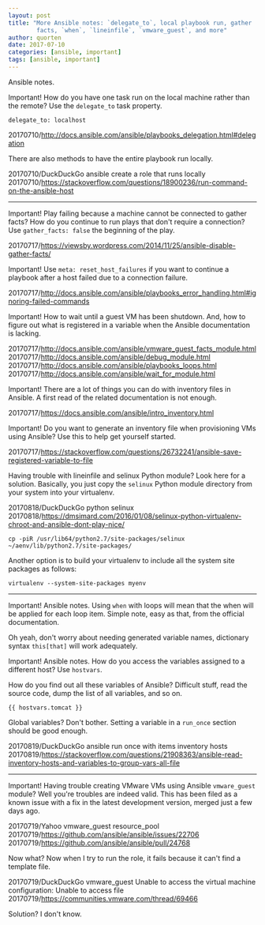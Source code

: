```yaml
---
layout: post
title: "More Ansible notes: `delegate_to`, local playbook run, gather
        facts, `when`, `lineinfile`, `vmware_guest`, and more"
author: quorten
date: 2017-07-10
categories: [ansible, important]
tags: [ansible, important]
---
```


Ansible notes.

Important!  How do you have one task run on the local machine
rather than the remote?  Use the `delegate_to` task property.

    delegate_to: localhost

20170710/http://docs.ansible.com/ansible/playbooks_delegation.html#delegation

There are also methods to have the entire playbook run locally.

20170710/DuckDuckGo ansible create a role that runs locally  
20170710/https://stackoverflow.com/questions/18900236/run-command-on-the-ansible-host

<!-- more -->

----------

Important!  Play failing because a machine cannot be connected to
gather facts?  How do you continue to run plays that don't require a
connection?  Use `gather_facts: false` the beginning of the play.

20170717/https://viewsby.wordpress.com/2014/11/25/ansible-disable-gather-facts/

Important!  Use `meta: reset_host_failures` if you want to continue a
playbook after a host failed due to a connection failure.

20170717/http://docs.ansible.com/ansible/playbooks_error_handling.html#ignoring-failed-commands

Important!  How to wait until a guest VM has been shutdown.  And, how
to figure out what is registered in a variable when the Ansible
documentation is lacking.

20170717/http://docs.ansible.com/ansible/vmware_guest_facts_module.html  
20170717/http://docs.ansible.com/ansible/debug_module.html  
20170717/http://docs.ansible.com/ansible/playbooks_loops.html  
20170717/http://docs.ansible.com/ansible/wait_for_module.html

Important!  There are a lot of things you can do with inventory files
in Ansible.  A first read of the related documentation is not enough.

20170717/https://docs.ansible.com/ansible/intro_inventory.html

Important!  Do you want to generate an inventory file when
provisioning VMs using Ansible?  Use this to help get yourself
started.

20170717/https://stackoverflow.com/questions/26732241/ansible-save-registered-variable-to-file

Having trouble with lineinfile and selinux Python module?  Look here
for a solution.  Basically, you just copy the `selinux` Python module
directory from your system into your virtualenv.

20170818/DuckDuckGo python selinux  
20170818/https://dmsimard.com/2016/01/08/selinux-python-virtualenv-chroot-and-ansible-dont-play-nice/

    cp -piR /usr/lib64/python2.7/site-packages/selinux ~/aenv/lib/python2.7/site-packages/

Another option is to build your virtualenv to include all the system
site packages as follows:

    virtualenv --system-site-packages myenv

----------

Important!  Ansible notes.  Using `when` with loops will mean that the
when will be applied for each loop item.  Simple note, easy as that,
from the official documentation.

Oh yeah, don't worry about needing generated variable names,
dictionary syntax `this[that]` will work adequately.

Important!  Ansible notes.  How do you access the variables
assigned to a different host?  Use `hostvars`.

How do you find out all these variables of Ansible?  Difficult stuff,
read the source code, dump the list of all variables, and so on.

    {{ hostvars.tomcat }}

Global variables?  Don't bother.  Setting a variable in a `run_once`
section should be good enough.

20170819/DuckDuckGo ansible run once with items inventory hosts  
20170819/https://stackoverflow.com/questions/21908363/ansible-read-inventory-hosts-and-variables-to-group-vars-all-file

----------

Important!  Having trouble creating VMware VMs using Ansible
`vmware_guest` module?  Well you're troubles are indeed valid.  This
has been filed as a known issue with a fix in the latest development
version, merged just a few days ago.

20170719/Yahoo vmware_guest resource_pool  
20170719/https://github.com/ansible/ansible/issues/22706  
20170719/https://github.com/ansible/ansible/pull/24768

Now what?  Now when I try to run the role, it fails because it
can't find a template file.

20170719/DuckDuckGo vmware_guest Unable to access the virtual machine
  configuration: Unable to access file  
20170719/https://communities.vmware.com/thread/69466

Solution?  I don't know.
